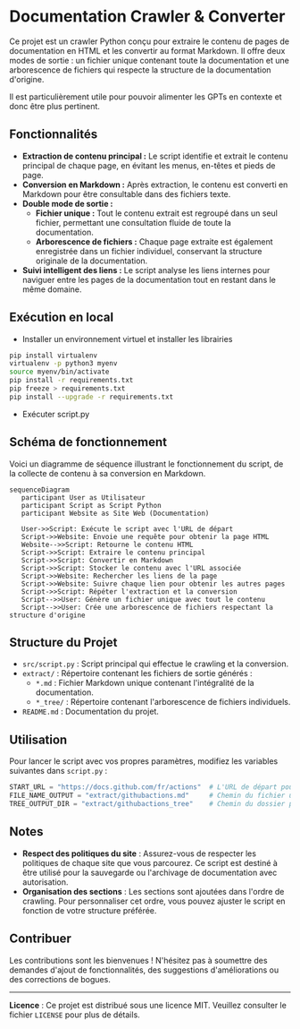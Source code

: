 # Documentation Crawler & Converter

Ce projet est un crawler Python conçu pour extraire le contenu de pages de documentation en HTML et les convertir au format Markdown. Il offre deux modes de sortie : un fichier unique contenant toute la documentation et une arborescence de fichiers qui respecte la structure de la documentation d'origine.

Il est particulièrement utile pour pouvoir alimenter les GPTs en contexte et donc être plus pertinent.

## Fonctionnalités

- **Extraction de contenu principal :** Le script identifie et extrait le contenu principal de chaque page, en évitant les menus, en-têtes et pieds de page.
- **Conversion en Markdown :** Après extraction, le contenu est converti en Markdown pour être consultable dans des fichiers texte.
- **Double mode de sortie :**
  - **Fichier unique :** Tout le contenu extrait est regroupé dans un seul fichier, permettant une consultation fluide de toute la documentation.
  - **Arborescence de fichiers :** Chaque page extraite est également enregistrée dans un fichier individuel, conservant la structure originale de la documentation.
- **Suivi intelligent des liens :** Le script analyse les liens internes pour naviguer entre les pages de la documentation tout en restant dans le même domaine.

## Exécution en local

- Installer un environnement virtuel et installer les librairies

```bash
pip install virtualenv
virtualenv -p python3 myenv
source myenv/bin/activate
pip install -r requirements.txt
pip freeze > requirements.txt
pip install --upgrade -r requirements.txt
```

- Exécuter script.py

## Schéma de fonctionnement

Voici un diagramme de séquence illustrant le fonctionnement du script, de la collecte de contenu à sa conversion en Markdown.

```mermaid
sequenceDiagram
   participant User as Utilisateur
   participant Script as Script Python
   participant Website as Site Web (Documentation)

   User->>Script: Exécute le script avec l'URL de départ
   Script->>Website: Envoie une requête pour obtenir la page HTML
   Website-->>Script: Retourne le contenu HTML
   Script->>Script: Extraire le contenu principal
   Script->>Script: Convertir en Markdown
   Script->>Script: Stocker le contenu avec l'URL associée
   Script->>Website: Rechercher les liens de la page
   Script->>Website: Suivre chaque lien pour obtenir les autres pages
   Script->>Script: Répéter l'extraction et la conversion
   Script-->>User: Génère un fichier unique avec tout le contenu
   Script-->>User: Crée une arborescence de fichiers respectant la structure d'origine

```

## Structure du Projet

- `src/script.py` : Script principal qui effectue le crawling et la conversion.
- `extract/` : Répertoire contenant les fichiers de sortie générés :
  - `*.md` : Fichier Markdown unique contenant l'intégralité de la documentation.
  - `*_tree/` : Répertoire contenant l'arborescence de fichiers individuels.
- `README.md` : Documentation du projet.

## Utilisation

Pour lancer le script avec vos propres paramètres, modifiez les variables suivantes dans `script.py` :

```python
START_URL = "https://docs.github.com/fr/actions"  # L'URL de départ pour le crawling
FILE_NAME_OUTPUT = "extract/githubactions.md"     # Chemin du fichier unique de sortie
TREE_OUTPUT_DIR = "extract/githubactions_tree"    # Chemin du dossier pour l'arborescence
```

## Notes

- **Respect des politiques du site** : Assurez-vous de respecter les politiques de chaque site que vous parcourez. Ce script est destiné à être utilisé pour la sauvegarde ou l'archivage de documentation avec autorisation.
- **Organisation des sections** : Les sections sont ajoutées dans l'ordre de crawling. Pour personnaliser cet ordre, vous pouvez ajuster le script en fonction de votre structure préférée.

## Contribuer

Les contributions sont les bienvenues ! N'hésitez pas à soumettre des demandes d'ajout de fonctionnalités, des suggestions d'améliorations ou des corrections de bogues.

---

**Licence** : Ce projet est distribué sous une licence MIT. Veuillez consulter le fichier `LICENSE` pour plus de détails.
